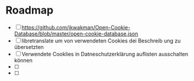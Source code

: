 # Roadmap
- [ ] https://github.com/jkwakman/Open-Cookie-Database/blob/master/open-cookie-database.json
- [ ] libretranslate um von verwendeten Cookies dei Beschreib ung zu übersetzten
- [ ] Verwendete Cooklies in Datneschutzerklärung auflisten ausschalten können
- [ ] 
- [ ] 